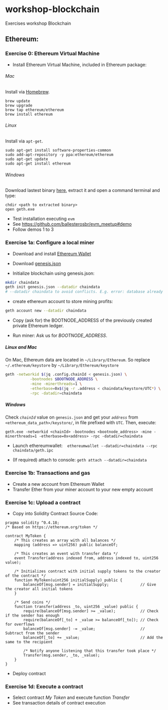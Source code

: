 # workshop-blockchain
Exercises workshop Blockchain

## Ethereum:

  ### Exercise 0: Ethereum Virtual Machine
  - Install Ethereum Virtual Machine, included in Ethereum package:
    
###### Mac

Install via [Homebrew](https://brew.sh/).
```
brew update
brew upgrade
brew tap ethereum/ethereum
brew install ethereum
```
###### Linux

Install via `apt-get`.
```
sudo apt-get install software-properties-common
sudo add-apt-repository -y ppa:ethereum/ethereum
sudo apt-get update
sudo apt-get install ethereum
```
###### Windows
Download lastest binary [here](https://geth.ethereum.org/downloads/), extract it and open a command terminal and type:
```
chdir <path to extracted binary>
open geth.exe
```

  - Test installation executing `evm` 
  - See https://github.com/ballesterosbr/evm_meetup#demo
  - Follow demos 1 to 3
  

  ### Exercise 1a: Configure a local miner
  - Download and install [Ethereum Wallet](https://github.com/ethereum/mist/releases)
  - Download [genesis.json](https://raw.githubusercontent.com/beeva-mariorodriguez/lab-workshop-blockchain-2017/master/files/genesis.json)
  
  - Initialize blockchain using genesis.json:
  
  ```bash
  mkdir chaindata
  geth init genesis.json --datadir chaindata
  # --datadir chaindata to avoid conflicts. E.g. error: database already contains an incompatible genesis block
  ```
  
  - create ethereum account to store mining profits:
  
  ```bash
  geth account new --datadir chaindata
  ```
  - Copy (ask for) the BOOTNODE_ADDRESS of the previously created private Ethereum ledger.
  
  - Run miner: Ask us for *BOOTNODE_ADDRESS*.
  
  ##### Linux and Mac
  On Mac, Ethereum data are located in `~/Library/Ethereum`. So replace `~/.ethereum/keystore` by `~/Library/Ethereum/keystore`
  ```bash
  geth -networkid $(jq .config.chainId < genesis.json) \
             -bootnodes $BOOTNODE_ADDRESS \
             -mine -minerthreads=1 \
             -etherbase=0x$(jq -r .address < chaindata/keystore/UTC*) \
             -rpc -datadir=chaindata
  ```

  ##### Windows
  Check *`chainId`* value on `genesis.json` and get your *`address`* from `<ethereum_data_path>/keystore/`, in file prefixed with `UTC`. Then, execute:
  ```
geth.exe -networkid <chainId> -bootnodes <bootnode_address> -mine -minerthreads=1 -etherbase=0x<address> -rpc -datadir=chaindata
  ```
  
  - Launch ethereumwallet:
  ```
  ethereumwallet --datadir=chaindata --rpc chaindata/geth.ipc
  ```
  
  - (If required) attach to console: `geth attach --datadir=chaindata`
  
  ### Exercise 1b: Transactions and gas
  - Create a new account from Ethereum Wallet
  - Transfer Ether from your miner account to your new empty account
  
  ### Exercise 1c: Upload a contract
  - Copy into Solidity Contract Source Code:
```
pragma solidity ^0.4.18;
/* Based on https://ethereum.org/token */

contract MyToken {
    /* This creates an array with all balances */
    mapping (address => uint256) public balanceOf;
    
    /* This creates an event with transfer data */
    event Transfer(address indexed from, address indexed to, uint256 value);

    /* Initializes contract with initial supply tokens to the creator of the contract */
    function MyToken(uint256 initialSupply) public {
        balanceOf[msg.sender] = initialSupply;              // Give the creator all initial tokens
    }

    /* Send coins */
    function transfer(address _to, uint256 _value) public {
        require(balanceOf[msg.sender] >= _value);           // Check if the sender has enough
        require(balanceOf[_to] + _value >= balanceOf[_to]); // Check for overflows
        balanceOf[msg.sender] -= _value;                    // Subtract from the sender
        balanceOf[_to] += _value;                           // Add the same to the recipient
        
        /* Notify anyone listening that this transfer took place */
        Transfer(msg.sender, _to, _value);
    }
}

```
- Deploy contract

### Exercise 1d: Execute a contract
- Select contract *My Token* and execute function *Transfer*
- See transaction details of contract execution

